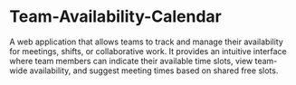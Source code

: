 # Team-Availability-Calendar
A web application that allows teams to track and manage their availability for meetings, shifts, or collaborative work. It provides an intuitive interface where team members can indicate their available time slots, view team-wide availability, and suggest meeting times based on shared free slots.

